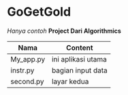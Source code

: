 # GoGetGold
*Hanya contoh*
**Project Dari Algorithmics**

Nama                |     Content
--------------------|------------------
My_app.py           |ini aplikasi utama
instr.py            |bagian input data
second.py           |layar kedua
